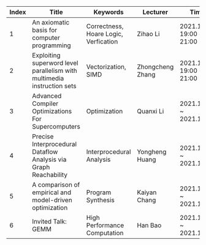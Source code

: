 | Index | Title |  Keywords | Lecturer | Time | Links| Presiquite |
| ----- | ----- | --------- | ---------| ---- | ---- | ---------- |
| 1 | An axiomatic basis for computer programming | Correctness, Hoare Logic, Verfication | Zihao Li | 2021.11.7 19:00 ~ 21:00 | [PPT](https://github.com/zihaoli-cn/compiler-paper-reading/tree/main/material/ProgrammingLanguages/HoareLogic)| have learned **Proprositional Logic** |
| 2 | Exploiting superword level parallelism with multimedia instruction sets | Vectorization, SIMD | Zhongcheng Zhang | 2021.11.14 19:00 ~ 21:00 | `TODO` | paper  section 1 is strongly suggested to read|
| 3 | Advanced Compiler Optimizations For Supercomputers | Optimization | Quanxi Li | 2021.11.20 ~ 2021.11.21 | `TODO` | |
| 4 | Precise Interprocedural Dataflow Analysis via Graph Reachability | Interprocedural Analysis | Yongheng Huang | 2021.11.27 ~ 2021.11.28 | `TODO` | |
| 5 | A comparison of empirical and model-driven optimization | Program Synthesis | Kaiyan Chang | 2021.12.04 ~ 2021.12.05 | `TODO` | |
| 6 | Invited Talk: GEMM | High Performance Computation | Han Bao | 2021.12.11 ~ 2021.12.12 | `TODO` | |
